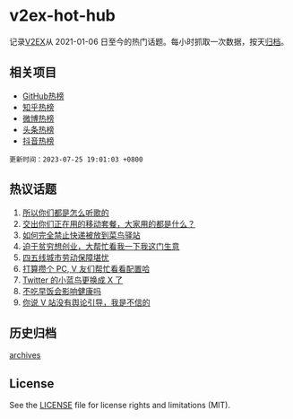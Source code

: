 # v2ex-hot-hub

 记录[V2EX](https://www.v2ex.com/)从 2021-01-06 日至今的热门话题。每小时抓取一次数据，按天[归档](archives)。
 
 ## 相关项目

- [GitHub热榜](https://github.com/it985/github-hot-hub)
- [知乎热榜](https://github.com/it985/zhihu-hot-hub)
- [微博热榜](https://github.com/it985/weibo-hot-hub)
- [头条热榜](https://github.com/it985/toutiao-hot-hub)
- [抖音热榜](https://github.com/it985/douyin-hot-hub)


 `更新时间：2023-07-25 19:01:03 +0800`

## 热议话题

1. [所以你们都是怎么听歌的](https://www.v2ex.com/t/959420)
1. [交出你们正在用的移动套餐，大家用的都是什么？](https://www.v2ex.com/t/959467)
1. [如何完全禁止快递被放到菜鸟驿站](https://www.v2ex.com/t/959361)
1. [迫于贫穷想创业，大帮忙看我一下我这门生意](https://www.v2ex.com/t/959572)
1. [四五线城市劳动保障堪忧](https://www.v2ex.com/t/959449)
1. [打算攒个 PC, V 友们帮忙看看配置哈](https://www.v2ex.com/t/959356)
1. [Twitter 的小蓝鸟更换成 X 了](https://www.v2ex.com/t/959367)
1. [不吃早饭会影响健康吗](https://www.v2ex.com/t/959471)
1. [你说 V 站没有舆论引导，我是不信的](https://www.v2ex.com/t/959548)

## 历史归档

[archives](archives)

## License

See the [LICENSE](LICENSE) file for license rights and limitations (MIT).
